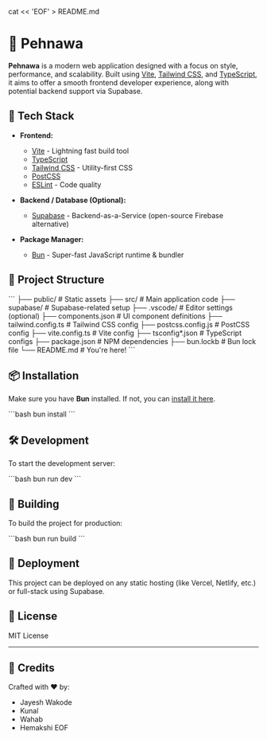 cat << 'EOF' > README.md
# 🧵 Pehnawa

**Pehnawa** is a modern web application designed with a focus on style, performance, and scalability. Built using [Vite](https://vitejs.dev/), [Tailwind CSS](https://tailwindcss.com/), and [TypeScript](https://www.typescriptlang.org/), it aims to offer a smooth frontend developer experience, along with potential backend support via Supabase.

## 🚀 Tech Stack

- **Frontend:**
  - [Vite](https://vitejs.dev/) - Lightning fast build tool
  - [TypeScript](https://www.typescriptlang.org/)
  - [Tailwind CSS](https://tailwindcss.com/) - Utility-first CSS
  - [PostCSS](https://postcss.org/)
  - [ESLint](https://eslint.org/) - Code quality

- **Backend / Database (Optional):**
  - [Supabase](https://supabase.com/) - Backend-as-a-Service (open-source Firebase alternative)

- **Package Manager:**
  - [Bun](https://bun.sh/) - Super-fast JavaScript runtime & bundler

## 📁 Project Structure

\`\`\`
├── public/                # Static assets
├── src/                   # Main application code
├── supabase/              # Supabase-related setup
├── .vscode/               # Editor settings (optional)
├── components.json        # UI component definitions
├── tailwind.config.ts     # Tailwind CSS config
├── postcss.config.js      # PostCSS config
├── vite.config.ts         # Vite config
├── tsconfig*.json         # TypeScript configs
├── package.json           # NPM dependencies
├── bun.lockb              # Bun lock file
└── README.md              # You're here!
\`\`\`

## 📦 Installation

Make sure you have **Bun** installed. If not, you can [install it here](https://bun.sh/).

\`\`\`bash
bun install
\`\`\`

## 🛠️ Development

To start the development server:

\`\`\`bash
bun run dev
\`\`\`

## 🧪 Building

To build the project for production:

\`\`\`bash
bun run build
\`\`\`

## 📡 Deployment

This project can be deployed on any static hosting (like Vercel, Netlify, etc.) or full-stack using Supabase.

## 📄 License

MIT License

---

## 🙌 Credits

Crafted with ❤️ by:

- Jayesh Wakode  
- Kunal  
- Wahab  
- Hemakshi
EOF
